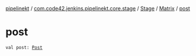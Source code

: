 [pipelinekt](../../../index.md) / [com.code42.jenkins.pipelinekt.core.stage](../../index.md) / [Stage](../index.md) / [Matrix](index.md) / [post](./post.md)

# post

`val post: `[`Post`](../../../com.code42.jenkins.pipelinekt.core/-post/index.md)